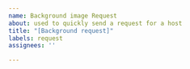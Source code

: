 ```yaml
---
name: Background image Request
about: used to quickly send a request for a host
title: "[Background request]"
labels: request
assignees: ''

---
```



